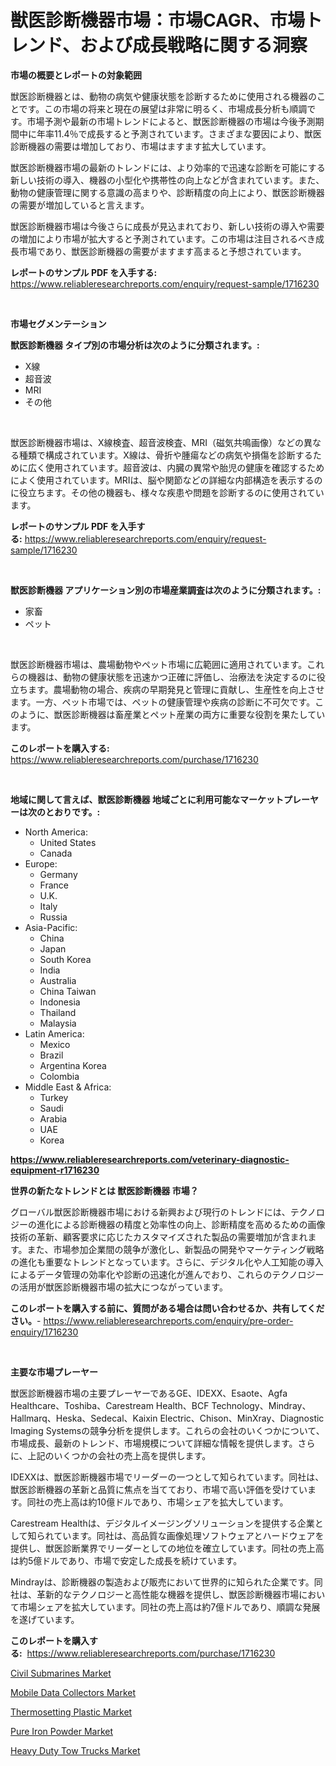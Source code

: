 <p><h1>獣医診断機器市場：市場CAGR、市場トレンド、および成長戦略に関する洞察</h1></p><p><strong>市場の概要とレポートの対象範囲</strong></p>
<p><p>獣医診断機器とは、動物の病気や健康状態を診断するために使用される機器のことです。この市場の将来と現在の展望は非常に明るく、市場成長分析も順調です。市場予測や最新の市場トレンドによると、獣医診断機器の市場は今後予測期間中に年率11.4％で成長すると予測されています。さまざまな要因により、獣医診断機器の需要は増加しており、市場はますます拡大しています。</p><p>獣医診断機器市場の最新のトレンドには、より効率的で迅速な診断を可能にする新しい技術の導入、機器の小型化や携帯性の向上などが含まれています。また、動物の健康管理に関する意識の高まりや、診断精度の向上により、獣医診断機器の需要が増加していると言えます。</p><p>獣医診断機器市場は今後さらに成長が見込まれており、新しい技術の導入や需要の増加により市場が拡大すると予測されています。この市場は注目されるべき成長市場であり、獣医診断機器の需要がますます高まると予想されています。</p></p>
<p><strong>レポートのサンプル PDF を入手する:</strong> <a href="https://www.reliableresearchreports.com/enquiry/request-sample/1716230">https://www.reliableresearchreports.com/enquiry/request-sample/1716230</a></p>
<p>&nbsp;</p>
<p><strong>市場セグメンテーション</strong></p>
<p><strong>獣医診断機器 タイプ別の市場分析は次のように分類されます。:</strong></p>
<p><ul><li>X線</li><li>超音波</li><li>MRI</li><li>その他</li></ul></p>
<p>&nbsp;</p>
<p><p>獣医診断機器市場は、X線検査、超音波検査、MRI（磁気共鳴画像）などの異なる種類で構成されています。X線は、骨折や腫瘍などの病気や損傷を診断するために広く使用されています。超音波は、内臓の異常や胎児の健康を確認するためによく使用されています。MRIは、脳や関節などの詳細な内部構造を表示するのに役立ちます。その他の機器も、様々な疾患や問題を診断するのに使用されています。</p></p>
<p><strong>レポートのサンプル PDF を入手する:</strong>&nbsp;<a href="https://www.reliableresearchreports.com/enquiry/request-sample/1716230">https://www.reliableresearchreports.com/enquiry/request-sample/1716230</a></p>
<p>&nbsp;</p>
<p><strong> 獣医診断機器 アプリケーション別の市場産業調査は次のように分類されます。:</strong></p>
<p><ul><li>家畜</li><li>ペット</li></ul></p>
<p>&nbsp;</p>
<p><p>獣医診断機器市場は、農場動物やペット市場に広範囲に適用されています。これらの機器は、動物の健康状態を迅速かつ正確に評価し、治療法を決定するのに役立ちます。農場動物の場合、疾病の早期発見と管理に貢献し、生産性を向上させます。一方、ペット市場では、ペットの健康管理や疾病の診断に不可欠です。このように、獣医診断機器は畜産業とペット産業の両方に重要な役割を果たしています。</p></p>
<p><strong>このレポートを購入する:</strong>&nbsp; <a href="https://www.reliableresearchreports.com/purchase/1716230">https://www.reliableresearchreports.com/purchase/1716230</a></p>
<p>&nbsp;</p>
<p><strong>地域に関して言えば、獣医診断機器 地域ごとに利用可能なマーケットプレーヤーは次のとおりです。:</strong></p>
<p><ul>
    <li>
        North America:
        <ul>
            <li>United States</li>
            <li>Canada</li>
        </ul>
    </li>
    <li>
        Europe:
        <ul>
            <li>Germany</li>
            <li>France</li>
            <li>U.K.</li>
            <li>Italy</li>
            <li>Russia</li>
        </ul>
    </li>
    <li>
        Asia-Pacific:
        <ul>
            <li>China</li>
            <li>Japan</li>
            <li>South Korea</li>
            <li>India</li>
            <li>Australia</li>
            <li>China Taiwan</li>
            <li>Indonesia</li>
            <li>Thailand</li>
            <li>Malaysia</li>
        </ul>
    </li>
    <li>
        Latin America:
        <ul>
            <li>Mexico</li>
            <li>Brazil</li>
            <li>Argentina Korea</li>
            <li>Colombia</li>
        </ul>
    </li>
    <li>
        Middle East & Africa:
        <ul>
            <li>Turkey</li>
            <li>Saudi</li>
            <li>Arabia</li>
            <li>UAE</li>
            <li>Korea</li>
        </ul>
    </li>
    </ul></p>
<p><strong><a href="https://www.reliableresearchreports.com/veterinary-diagnostic-equipment-r1716230">https://www.reliableresearchreports.com/veterinary-diagnostic-equipment-r1716230</a></strong>&nbsp;</p>
<p><strong>世界の新たなトレンドとは 獣医診断機器 市場？</strong></p>
<p><p>グローバル獣医診断機器市場における新興および現行のトレンドには、テクノロジーの進化による診断機器の精度と効率性の向上、診断精度を高めるための画像技術の革新、顧客要求に応じたカスタマイズされた製品の需要増加が含まれます。また、市場参加企業間の競争が激化し、新製品の開発やマーケティング戦略の進化も重要なトレンドとなっています。さらに、デジタル化や人工知能の導入によるデータ管理の効率化や診断の迅速化が進んでおり、これらのテクノロジーの活用が獣医診断機器市場の拡大につながっています。</p></p>
<p><strong>このレポートを購入する前に、質問がある場合は問い合わせるか、共有してください。</strong>- <a href="https://www.reliableresearchreports.com/enquiry/pre-order-enquiry/1716230">https://www.reliableresearchreports.com/enquiry/pre-order-enquiry/1716230</a></p>
<p>&nbsp;</p>
<p><strong>主要な市場プレーヤー</strong></p>
<p><p>獣医診断機器市場の主要プレーヤーであるGE、IDEXX、Esaote、Agfa Healthcare、Toshiba、Carestream Health、BCF Technology、Mindray、Hallmarq、Heska、Sedecal、Kaixin Electric、Chison、MinXray、Diagnostic Imaging Systemsの競争分析を提供します。これらの会社のいくつかについて、市場成長、最新のトレンド、市場規模について詳細な情報を提供します。さらに、上記のいくつかの会社の売上高を提供します。</p><p>IDEXXは、獣医診断機器市場でリーダーの一つとして知られています。同社は、獣医診断機器の革新と品質に焦点を当てており、市場で高い評価を受けています。同社の売上高は約10億ドルであり、市場シェアを拡大しています。</p><p>Carestream Healthは、デジタルイメージングソリューションを提供する企業として知られています。同社は、高品質な画像処理ソフトウェアとハードウェアを提供し、獣医診断業界でリーダーとしての地位を確立しています。同社の売上高は約5億ドルであり、市場で安定した成長を続けています。</p><p>Mindrayは、診断機器の製造および販売において世界的に知られた企業です。同社は、革新的なテクノロジーと高性能な機器を提供し、獣医診断機器市場において市場シェアを拡大しています。同社の売上高は約7億ドルであり、順調な発展を遂げています。</p></p>
<p><strong>このレポートを購入する:</strong>&nbsp;&nbsp;<a href="https://www.reliableresearchreports.com/purchase/1716230">https://www.reliableresearchreports.com/purchase/1716230</a></p>
<p><p><a href="https://github.com/gamblestampleyjenny50m5sl6/Market-Research-Report-List-2/blob/main/civil-submarines-market.md">Civil Submarines Market</a></p><p><a href="https://glittery-fuchsia-86a.notion.site/Mobile-Data-Collectors-Market-Trends-Forecast-and-Competitive-Analysis-to-2031-7888f71effe34d1580a5da52ff6c3897">Mobile Data Collectors Market</a></p><p><a href="https://www.linkedin.com/pulse/insights-thermosetting-plastic-market-size-analysing-share-trends-haqbe?trackingId=Wc%2FYwiywxREKF1%2FTia5myw%3D%3D">Thermosetting Plastic Market</a></p><p><a href="https://issuu.com/reportprime-2/docs/pure-iron-powder-market-size-2030.pptx">Pure Iron Powder Market</a></p><p><a href="https://view.publitas.com/reportprime-1/heavy-duty-tow-trucks-market-size-cagr-trends-2024-2030/">Heavy Duty Tow Trucks Market</a></p></p>